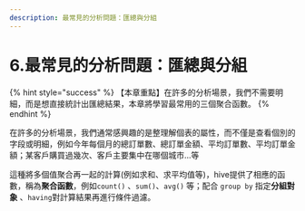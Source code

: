 ```yaml
---
description: 最常見的分析問題：匯總與分組
---
```


# 6.最常見的分析問題：匯總與分組

{% hint style="success" %}
【本章重點】在許多的分析場景，我們不需要明細，而是想直接統計出匯總結果，本章將學習最常用的三個聚合函數。
{% endhint %}

在許多的分析場景，我們通常感興趣的是整理解個表的屬性，而不僅是查看個別的字段或明細，例如今年每個月的總訂單數、總訂單金額、平均訂單數、平均訂單金額；某客戶購買過幾次、客戶主要集中在哪個城市...等

這種將多個值聚合再一起的計算(例如求和、求平均值等)，hive提供了相應的函數，稱為**聚合函數**，例如`count()` 、`sum()`、`avg()` 等；配合 `group by` 指定**分組對象** 、`having`對計算結果再進行條件過濾。
